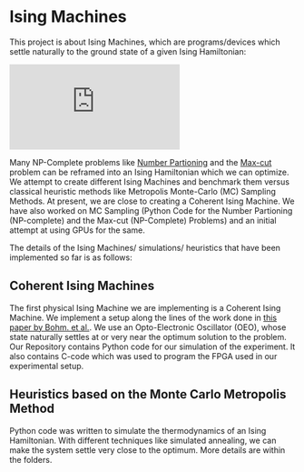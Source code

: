 # Ising Machines
This project is about Ising Machines, which are programs/devices which settle naturally to the ground state of a given Ising Hamiltonian:

![equation](https://latex.codecogs.com/gif.latex?H%20%3D%20-%5Csum_%7Bi%3D1%7D%5E%7BN%7Dh_%7Bi%7D%5Csigma_%7Bi%7D%20-%20%5Csum_%7Bi%2Cj%3D1%7D%5E%7Bi%2Cj%3DN%7DJ_%7Bi%2Cj%7D%5Csigma_%7Bi%7D%5Csigma_%7Bj%7D)

Many NP-Complete problems like [Number Partioning](https://en.wikipedia.org/wiki/Partition_problem) and the [Max-cut](https://en.wikipedia.org/wiki/Maximum_cut) problem can be reframed into an Ising Hamiltonian which we can optimize. We attempt to create different Ising Machines and benchmark them versus classical heuristic methods like Metropolis Monte-Carlo (MC) Sampling Methods. At present, we are close to creating a Coherent Ising Machine. We have also worked on MC Sampling (Python Code for the Number Partioning (NP-complete) and the Max-cut (NP-Complete) Problems) and an initial attempt at using GPUs for the same. 
  
The details of the Ising Machines/ simulations/ heuristics that have been implemented so far is as follows:

## Coherent Ising Machines
The first physical Ising Machine we are implementing is a Coherent Ising Machine. We implement a setup along the lines of the work done in [this paper by Bohm. et al.](https://www.nature.com/articles/s41467-019-11484-3). We use an Opto-Electronic Oscillator (OEO), whose state naturally settles at or very near the optimum solution to the problem. Our Repository contains Python code for our simulation of the experiment. It also contains C-code which was used to program the FPGA used in our experimental setup.

## Heuristics based on the Monte Carlo Metropolis Method
Python code was written to simulate the thermodynamics of an Ising Hamiltonian. With different techniques like simulated annealing, we can make the system settle very close to the optimum. More details are within the folders. 
